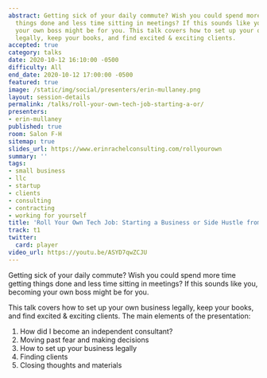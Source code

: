 ```yaml
---
abstract: Getting sick of your daily commute? Wish you could spend more time getting
  things done and less time sitting in meetings? If this sounds like you, becoming
  your own boss might be for you. This talk covers how to set up your own business
  legally, keep your books, and find excited & exciting clients.
accepted: true
category: talks
date: 2020-10-12 16:10:00 -0500
difficulty: All
end_date: 2020-10-12 17:00:00 -0500
featured: true
image: /static/img/social/presenters/erin-mullaney.png
layout: session-details
permalink: /talks/roll-your-own-tech-job-starting-a-or/
presenters:
- erin-mullaney
published: true
room: Salon F-H
sitemap: true
slides_url: https://www.erinrachelconsulting.com/rollyourown
summary: ''
tags:
- small business
- llc
- startup
- clients
- consulting
- contracting
- working for yourself
title: 'Roll Your Own Tech Job: Starting a Business or Side Hustle from Scratch'
track: t1
twitter:
  card: player
video_url: https://youtu.be/ASYD7qwZCJU
---
```


Getting sick of your daily commute? Wish you could spend more time getting things done and less time sitting in meetings? If this sounds like you, becoming your own boss might be for you.

This talk covers how to set up your own business legally, keep your books, and find excited & exciting clients. The main elements of the presentation:

1. How did I become an independent consultant?
2. Moving past fear and making decisions
3. How to set up your business legally
4. Finding clients
5. Closing thoughts and materials
